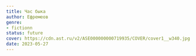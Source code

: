 ```yaml
---
title: Час быка
author: Ефремеов
genre:
- fictionn
status: future
cover: https://cdn.ast.ru/v2/ASE000000000719935/COVER/cover1__w340.jpg
date: 2023-05-27
---
```


